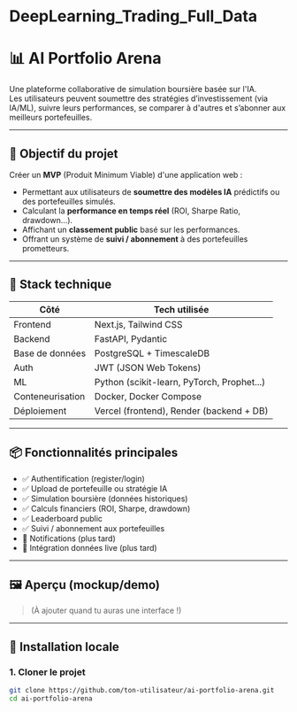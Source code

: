 # DeepLearning_Trading_Full_Data

# 📊 AI Portfolio Arena

Une plateforme collaborative de simulation boursière basée sur l'IA.  
Les utilisateurs peuvent soumettre des stratégies d’investissement (via IA/ML), suivre leurs performances, se comparer à d'autres et s’abonner aux meilleurs portefeuilles.

---

## 🚀 Objectif du projet

Créer un **MVP** (Produit Minimum Viable) d'une application web :
- Permettant aux utilisateurs de **soumettre des modèles IA** prédictifs ou des portefeuilles simulés.
- Calculant la **performance en temps réel** (ROI, Sharpe Ratio, drawdown...).
- Affichant un **classement public** basé sur les performances.
- Offrant un système de **suivi / abonnement** à des portefeuilles prometteurs.

---

## 🧱 Stack technique

| Côté        | Tech utilisée                  |
|-------------|-------------------------------|
| Frontend    | Next.js, Tailwind CSS         |
| Backend     | FastAPI, Pydantic             |
| Base de données | PostgreSQL + TimescaleDB |
| Auth        | JWT (JSON Web Tokens)         |
| ML          | Python (scikit-learn, PyTorch, Prophet...) |
| Conteneurisation | Docker, Docker Compose   |
| Déploiement | Vercel (frontend), Render (backend + DB) |

---

## 📦 Fonctionnalités principales

- ✅ Authentification (register/login)
- ✅ Upload de portefeuille ou stratégie IA
- ✅ Simulation boursière (données historiques)
- ✅ Calculs financiers (ROI, Sharpe, drawdown)
- ✅ Leaderboard public
- ✅ Suivi / abonnement aux portefeuilles
- 🚧 Notifications (plus tard)
- 🚧 Intégration données live (plus tard)

---

## 🖼️ Aperçu (mockup/demo)

> (À ajouter quand tu auras une interface !)

---

## 🔧 Installation locale

### 1. Cloner le projet

```bash
git clone https://github.com/ton-utilisateur/ai-portfolio-arena.git
cd ai-portfolio-arena
